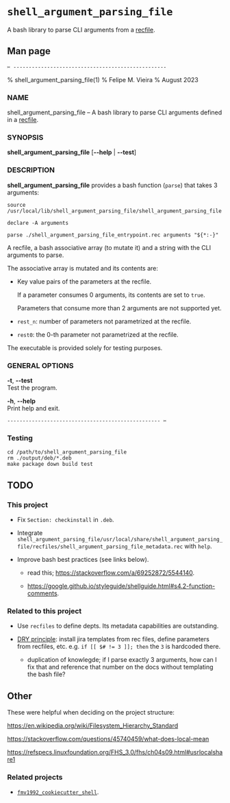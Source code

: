 <!--                          DO NOT EDIT THIS FILE                          -->
# `shell_argument_parsing_file`

A bash library to parse CLI arguments from a [recfile][recutils_website].

## Man page

`✂ --------------------------------------------------`

% shell_argument_parsing_file(1) % Felipe M. Vieira % August 2023

### NAME

shell_argument_parsing_file – A bash library to parse CLI arguments
defined in a
[recfile](https://www.gnu.org/software/recutils/ "GNU Recutils").

### SYNOPSIS

**shell_argument_parsing_file** \[**--help** \| **--test**\]

### DESCRIPTION

**shell_argument_parsing_file** provides a bash function (`parse`) that
takes 3 arguments:

    source /usr/local/lib/shell_argument_parsing_file/shell_argument_parsing_file

    declare -A arguments

    parse ./shell_argument_parsing_file_entrypoint.rec arguments "${*:-}"

A recfile, a bash associative array (to mutate it) and a string with the
CLI arguments to parse.

The associative array is mutated and its contents are:

-   Key value pairs of the parameters at the recfile.

    If a parameter consumes 0 arguments, its contents are set to `true`.

    Parameters that consume more than 2 arguments are not supported yet.

-   `rest_n`: number of parameters not parametrized at the recfile.

-   `rest0`: the 0-th parameter not parametrized at the recfile.

The executable is provided solely for testing purposes.

### GENERAL OPTIONS

**-t**, **--test**  
Test the program.

**-h**, **--help**  
Print help and exit.


`-------------------------------------------------- ✂`

<!--

## Developing

???

-->

### Testing

```
cd /path/to/shell_argument_parsing_file
rm ./output/deb/*.deb
make package down build test
```

## TODO

### This project

*   Fix `Section: checkinstall` in `.deb`.

*   Integrate `shell_argument_parsing_file/usr/local/share/shell_argument_parsing_file/recfiles/shell_argument_parsing_file_metadata.rec` with `help`.

*   Improve bash best practices (see links below).

    *   read this; <https://stackoverflow.com/a/69252872/5544140>.

    *   <https://google.github.io/styleguide/shellguide.html#s4.2-function-comments>.

### Related to this project

*   Use `recfiles` to define depts. Its metadata capabilities are outstanding.

*   [DRY principle](https://en.wikipedia.org/wiki/Don%27t_repeat_yourself): install jira templates from rec files, define parameters from recfiles, etc. e.g. `if [[ $# != 3 ]]; then` the `3` is hardcoded there.

    *   duplication of knowlegde; if I parse exactly 3 arguments, how can I fix that and reference that number on the docs without templating the bash file?

## Other

These were helpful when deciding on the project structure:

https://en.wikipedia.org/wiki/Filesystem_Hierarchy_Standard

https://stackoverflow.com/questions/45740459/what-does-local-mean

https://refspecs.linuxfoundation.org/FHS_3.0/fhs/ch04s09.html#usrlocalshare1

### Related projects

*   [`fmv1992_cookiecutter_shell`](https://github.com/fmv1992/fmv1992_cookiecutter_shell).

<!--  -->

<!-- https://pandoc.org/chunkedhtml-demo/8.16-links-1.html -->

[recutils_website]: https://www.gnu.org/software/recutils/ (GNU Recutils)

<!-- # vim: set filetype=pandoc fileformat=unix nowrap spell spelllang=en: -->

<!--                          DO NOT EDIT THIS FILE                          -->
